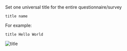 Set one universal title for the entire questionnaire/survey

```
title name
```

For example:
```
title Hello World
```
<img src="/assets/images/title.webp" alt="title">